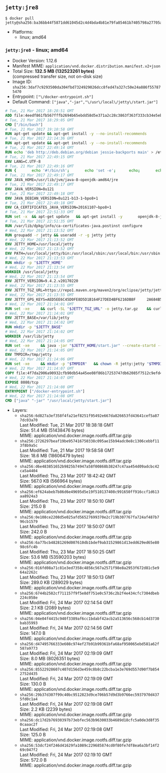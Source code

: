 ## `jetty:jre8`

```console
$ docker pull jetty@sha256:ba36bb44f5871dd61045d2c4d4bda4b81e79fa85461b7405798a27705a6a6157
```

-	Platforms:
	-	linux; amd64

### `jetty:jre8` - linux; amd64

-	Docker Version: 1.12.6
-	Manifest MIME: `application/vnd.docker.distribution.manifest.v2+json`
-	Total Size: **132.5 MB (132523261 bytes)**  
	(compressed transfer size, not on-disk size)
-	Image ID: `sha256:3daf7c9293500da304fbd7324929026dcc8fed47a327c50e24a886f557875470`
-	Entrypoint: `["\/docker-entrypoint.sh"]`
-	Default Command: `["java","-jar","\/usr\/local\/jetty\/start.jar"]`

```dockerfile
# Tue, 21 Mar 2017 18:28:51 GMT
ADD file:4eedf861fb567fffb2694b65ebdd58d5e371a2c28c3863f363f333cb34e5eb7b in / 
# Tue, 21 Mar 2017 18:29:05 GMT
CMD ["/bin/bash"]
# Tue, 21 Mar 2017 19:10:58 GMT
RUN apt-get update && apt-get install -y --no-install-recommends 		ca-certificates 		curl 		wget 	&& rm -rf /var/lib/apt/lists/*
# Tue, 21 Mar 2017 22:14:36 GMT
RUN apt-get update && apt-get install -y --no-install-recommends 		bzip2 		unzip 		xz-utils 	&& rm -rf /var/lib/apt/lists/*
# Tue, 21 Mar 2017 22:49:14 GMT
RUN echo 'deb http://deb.debian.org/debian jessie-backports main' > /etc/apt/sources.list.d/jessie-backports.list
# Tue, 21 Mar 2017 22:49:15 GMT
ENV LANG=C.UTF-8
# Tue, 21 Mar 2017 22:49:16 GMT
RUN { 		echo '#!/bin/sh'; 		echo 'set -e'; 		echo; 		echo 'dirname "$(dirname "$(readlink -f "$(which javac || which java)")")"'; 	} > /usr/local/bin/docker-java-home 	&& chmod +x /usr/local/bin/docker-java-home
# Tue, 21 Mar 2017 22:49:17 GMT
ENV JAVA_HOME=/usr/lib/jvm/java-8-openjdk-amd64/jre
# Tue, 21 Mar 2017 22:49:17 GMT
ENV JAVA_VERSION=8u121
# Tue, 21 Mar 2017 22:49:18 GMT
ENV JAVA_DEBIAN_VERSION=8u121-b13-1~bpo8+1
# Tue, 21 Mar 2017 22:49:18 GMT
ENV CA_CERTIFICATES_JAVA_VERSION=20161107~bpo8+1
# Tue, 21 Mar 2017 22:51:33 GMT
RUN set -x 	&& apt-get update 	&& apt-get install -y 		openjdk-8-jre-headless="$JAVA_DEBIAN_VERSION" 		ca-certificates-java="$CA_CERTIFICATES_JAVA_VERSION" 	&& rm -rf /var/lib/apt/lists/* 	&& [ "$JAVA_HOME" = "$(docker-java-home)" ]
# Tue, 21 Mar 2017 22:51:35 GMT
RUN /var/lib/dpkg/info/ca-certificates-java.postinst configure
# Wed, 22 Mar 2017 21:13:52 GMT
RUN groupadd -r jetty && useradd -r -g jetty jetty
# Wed, 22 Mar 2017 21:13:52 GMT
ENV JETTY_HOME=/usr/local/jetty
# Wed, 22 Mar 2017 21:13:52 GMT
ENV PATH=/usr/local/jetty/bin:/usr/local/sbin:/usr/local/bin:/usr/sbin:/usr/bin:/sbin:/bin
# Wed, 22 Mar 2017 21:13:53 GMT
RUN mkdir -p "$JETTY_HOME"
# Wed, 22 Mar 2017 21:13:54 GMT
WORKDIR /usr/local/jetty
# Wed, 22 Mar 2017 21:13:54 GMT
ENV JETTY_VERSION=9.4.2.v20170220
# Wed, 22 Mar 2017 21:13:55 GMT
ENV JETTY_TGZ_URL=https://repo1.maven.org/maven2/org/eclipse/jetty/jetty-home/9.4.2.v20170220/jetty-home-9.4.2.v20170220.tar.gz
# Wed, 22 Mar 2017 21:13:55 GMT
ENV JETTY_GPG_KEYS=AED5EE6C45D0FE8D5D1B164F27DED4BF6216DB8F 	2A684B57436A81FA8706B53C61C3351A438A3B7D 	5989BAF76217B843D66BE55B2D0E1FB8FE4B68B4 	B59B67FD7904984367F931800818D9D68FB67BAC 	BFBB21C246D7776836287A48A04E0C74ABB35FEA 	8B096546B1A8F02656B15D3B1677D141BCF3584D
# Wed, 22 Mar 2017 21:14:01 GMT
RUN set -xe 	&& curl -SL "$JETTY_TGZ_URL" -o jetty.tar.gz 	&& curl -SL "$JETTY_TGZ_URL.asc" -o jetty.tar.gz.asc 	&& export GNUPGHOME="$(mktemp -d)" 	&& for key in $JETTY_GPG_KEYS; do 		gpg --keyserver ha.pool.sks-keyservers.net --recv-keys "$key"; done 	&& gpg --batch --verify jetty.tar.gz.asc jetty.tar.gz 	&& rm -r "$GNUPGHOME" 	&& tar -xvf jetty.tar.gz --strip-components=1 	&& sed -i '/jetty-logging/d' etc/jetty.conf 	&& rm jetty.tar.gz* 	&& rm -rf /tmp/hsperfdata_root
# Wed, 22 Mar 2017 21:14:01 GMT
ENV JETTY_BASE=/var/lib/jetty
# Wed, 22 Mar 2017 21:14:02 GMT
RUN mkdir -p "$JETTY_BASE"
# Wed, 22 Mar 2017 21:14:02 GMT
WORKDIR /var/lib/jetty
# Wed, 22 Mar 2017 21:14:05 GMT
RUN set -xe 	&& java -jar "$JETTY_HOME/start.jar" --create-startd --add-to-start="server,http,deploy,jsp,jstl,ext,resources,websocket,setuid" 	&& chown -R jetty:jetty "$JETTY_BASE" 	&& rm -rf /tmp/hsperfdata_root
# Wed, 22 Mar 2017 21:14:05 GMT
ENV TMPDIR=/tmp/jetty
# Wed, 22 Mar 2017 21:14:06 GMT
RUN set -xe 	&& mkdir -p "$TMPDIR" 	&& chown -R jetty:jetty "$TMPDIR"
# Wed, 22 Mar 2017 21:14:07 GMT
COPY file:4f7da2906a90932cfb90db54a45ee08f86b17253747db62085f7512c9efd46ad in / 
# Wed, 22 Mar 2017 21:14:07 GMT
EXPOSE 8080/tcp
# Wed, 22 Mar 2017 21:14:08 GMT
ENTRYPOINT ["/docker-entrypoint.sh"]
# Wed, 22 Mar 2017 21:14:08 GMT
CMD ["java" "-jar" "/usr/local/jetty/start.jar"]
```

-	Layers:
	-	`sha256:6d827a3ef358f4fa21ef8251f95492e667da826653fd43641cef5a877dc03a70`  
		Last Modified: Tue, 21 Mar 2017 18:38:18 GMT  
		Size: 51.4 MB (51438476 bytes)  
		MIME: application/vnd.docker.image.rootfs.diff.tar.gzip
	-	`sha256:2726297beaf19be957416750338c095ae15b94adc0e8c1306cebbf113f8b9a5c`  
		Last Modified: Tue, 21 Mar 2017 19:58:58 GMT  
		Size: 18.6 MB (18606479 bytes)  
		MIME: application/vnd.docker.image.rootfs.diff.tar.gzip
	-	`sha256:d6e483851652b9825b74947a58f00868b38247c47aa454d09adcbc42ca5a4404`  
		Last Modified: Thu, 23 Mar 2017 18:42:42 GMT  
		Size: 567.0 KB (566964 bytes)  
		MIME: application/vnd.docker.image.rootfs.diff.tar.gzip
	-	`sha256:ef624abeb7b86d6e49695d5e19f510137408c991650ff916ccf1d613aa8924a3`  
		Last Modified: Thu, 23 Mar 2017 18:50:10 GMT  
		Size: 215.0 B  
		MIME: application/vnd.docker.image.rootfs.diff.tar.gzip
	-	`sha256:0e108ce2208d5e025afd56527699370e2c719b307767fa724af487b796cb1579`  
		Last Modified: Thu, 23 Mar 2017 18:50:07 GMT  
		Size: 242.0 B  
		MIME: application/vnd.docker.image.rootfs.diff.tar.gzip
	-	`sha256:6a77bcb48281269d007610db1bdef9ab31529861d13edd629ed65e8098c6fc4b`  
		Last Modified: Thu, 23 Mar 2017 18:50:25 GMT  
		Size: 53.6 MB (53590203 bytes)  
		MIME: application/vnd.docker.image.rootfs.diff.tar.gzip
	-	`sha256:016fd08a71c81e3ed7358c4856c567a2571f98e8a2953f672d81c5e964a2262c`  
		Last Modified: Thu, 23 Mar 2017 18:50:13 GMT  
		Size: 289.0 KB (289029 bytes)  
		MIME: application/vnd.docker.image.rootfs.diff.tar.gzip
	-	`sha256:6744b2582cf711157f9f5e8df751e0c5736c2b2f4e434cfc7304dbeb224c058e`  
		Last Modified: Fri, 24 Mar 2017 02:14:54 GMT  
		Size: 2.1 KB (2089 bytes)  
		MIME: application/vnd.docker.image.rootfs.diff.tar.gzip
	-	`sha256:04e04f4415c940f3389af6cc1bdabf42acb2a513656c568cb14d3730bab35993`  
		Last Modified: Fri, 24 Mar 2017 02:14:56 GMT  
		Size: 147.0 B  
		MIME: application/vnd.docker.image.rootfs.diff.tar.gzip
	-	`sha256:d47495766333e608c974ef27b91b99361bfa68af950065ebd581a62f587a9773`  
		Last Modified: Fri, 24 Mar 2017 02:19:09 GMT  
		Size: 8.0 MB (8026351 bytes)  
		MIME: application/vnd.docker.image.rootfs.diff.tar.gzip
	-	`sha256:85522928607c407d156d3e459c8b8c22bcba1e3e769d557d90f7b8542752d435`  
		Last Modified: Fri, 24 Mar 2017 02:19:09 GMT  
		Size: 130.0 B  
		MIME: application/vnd.docker.image.rootfs.diff.tar.gzip
	-	`sha256:29b37d307f99c40bc9512823d9ce706b57d9d3b9766ec5937970d4375fd0c1a4`  
		Last Modified: Fri, 24 Mar 2017 02:19:08 GMT  
		Size: 2.2 KB (2239 bytes)  
		MIME: application/vnd.docker.image.rootfs.diff.tar.gzip
	-	`sha256:dc17d2b76930397b73ebfec563b9630033b4689d18cfc5a0de3d8f350caaac2f`  
		Last Modified: Fri, 24 Mar 2017 02:19:08 GMT  
		Size: 125.0 B  
		MIME: application/vnd.docker.image.rootfs.diff.tar.gzip
	-	`sha256:53dcf24f246d41629fa1089c229685874cd0f80fe7df8ea6a3bf14f269c047f2`  
		Last Modified: Fri, 24 Mar 2017 02:19:10 GMT  
		Size: 572.0 B  
		MIME: application/vnd.docker.image.rootfs.diff.tar.gzip
